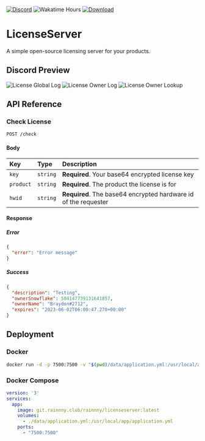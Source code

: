 [![Discord](https://discord.com/api/guilds/827863713855176755/widget.png)](https://discord.gg/p9gzFE2bc6)
![Wakatime Hours](https://wakatime.rainnny.club/api/badge/Rainnny/interval:any/project:LicenseServer)
[![Download](https://img.shields.io/badge/Download-Releases-darkgreen.svg)](https://git.rainnny.club/Rainnny/LicenseServer/releases)

# LicenseServer
A simple open-source licensing server for your products.

## Discord Preview

![License Global Log](https://cdn.rainnny.club/SagsCD0I.png)
![License Owner Log](https://cdn.rainnny.club/JZdFxTCy.png)
![License Owner Lookup](https://cdn.rainnny.club/EU0g1iLZ.png)

## API Reference

### Check License

```http
POST /check
```

#### Body

| Key       | Type     | Description                                                     |
|:----------|:---------|:----------------------------------------------------------------|
| `key`     | `string` | **Required**. Your base64 encrypted license key                 |
| `product` | `string` | **Required**. The product the license is for                    |
| `hwid`    | `string` | **Required**. The base64 encrypted hardware id of the requester |

#### Response

##### Error

```json
{
  "error": "Error message"
}
```

##### Success

```json
{
  "description": "Testing",
  "ownerSnowflake": 504147739131641857,
  "ownerName": "Braydon#2712",
  "expires": "2023-06-02T06:00:47.270+00:00"
}
```

## Deployment

### Docker

```bash
docker run -d -p 7500:7500 -v "$(pwd)/data/application.yml:/usr/local/app/application.yml" git.rainnny.club/rainnny/licenseserver:latest  
```

### Docker Compose

```yml
version: '3'
services:
  app:
    image: git.rainnny.club/rainnny/licenseserver:latest
    volumes:
      - ./data/application.yml:/usr/local/app/application.yml
    ports:
      - "7500:7500"
```